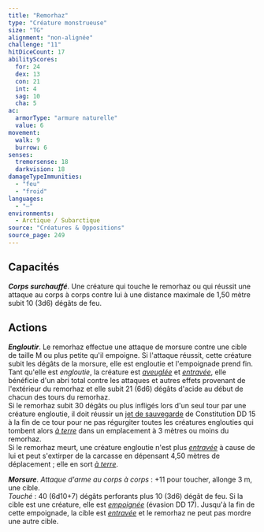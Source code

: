 ```yaml
---
title: "Remorhaz"
type: "Créature monstrueuse"
size: "TG"
alignment: "non-alignée"
challenge: "11"
hitDiceCount: 17
abilityScores:
  for: 24
  dex: 13
  con: 21
  int: 4
  sag: 10
  cha: 5
ac: 
  armorType: "armure naturelle"
  value: 6
movement: 
  walk: 9
  burrow: 6
senses: 
  tremorsense: 18
  darkvision: 18
damageTypeImmunities: 
  - "feu"
  - "froid"
languages: 
  - "—"
environments:
  - Arctique / Subarctique
source: "Créatures & Oppositions"
source_page: 249
---
```

## Capacités
_**Corps surchauffé**_. Une créature qui touche le remorhaz ou qui réussit une attaque au corps à corps contre lui à une distance maximale de 1,50 mètre subit 10 (3d6) dégâts de feu.

## Actions
_**Engloutir**_. Le remorhaz effectue une attaque de morsure contre une cible de taille M ou plus petite qu'il empoigne. Si l'attaque réussit, cette créature subit les dégâts de la morsure, elle est engloutie et l'empoignade prend fin. Tant qu'elle est _engloutie_, la créature est [_aveuglée_](/gerer-la-sante-du-personnage/#aveugle) et [_entravée_](/gerer-la-sante-du-personnage/#entrave), elle bénéficie d'un abri total contre les attaques et autres effets provenant de l'extérieur du remorhaz et elle subit 21 (6d6) dégâts d'acide au début de chacun des tours du remorhaz.  
Si le remorhaz subit 30 dégâts ou plus infligés lors d'un seul tour par une créature engloutie, il doit réussir un [jet de sauvegarde](/utiliser-les-caracteristiques#jets-de-sauvegarde) de Constitution DD 15 à la fin de ce tour pour ne pas régurgiter toutes les créatures englouties qui tombent alors [_à terre_](/gerer-la-sante-du-personnage/#a-terre) dans un emplacement à 3 mètres ou moins du remorhaz.  
Si le remorhaz meurt, une créature engloutie n'est plus [_entravée_](/gerer-la-sante-du-personnage/#entrave) à cause de lui et peut s'extirper de la carcasse en dépensant 4,50 mètres de déplacement ; elle en sort [_à terre_](/gerer-la-sante-du-personnage/#a-terre).

_**Morsure**_. _Attaque d'arme au corps à corps_ : +11 pour toucher, allonge 3 m, une cible.  
_Touché_ : 40 (6d10+7) dégâts perforants plus 10 (3d6) dégât de feu. Si la cible est une créature, elle est [_empoignée_](/gerer-la-sante-du-personnage/#empoigne) (évasion DD 17). Jusqu'à la fin de cette empoignade, la cible est [_entravée_](/gerer-la-sante-du-personnage/#entrave) et le remorhaz ne peut pas mordre une autre cible.
